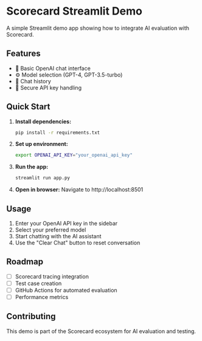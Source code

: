 # Scorecard Streamlit Demo

A simple Streamlit demo app showing how to integrate AI evaluation with Scorecard.

## Features

- 🤖 Basic OpenAI chat interface
- ⚙️ Model selection (GPT-4, GPT-3.5-turbo)
- 💬 Chat history
- 🔐 Secure API key handling

## Quick Start

1. **Install dependencies:**
   ```bash
   pip install -r requirements.txt
   ```

2. **Set up environment:**
   ```bash
   export OPENAI_API_KEY="your_openai_api_key"
   ```

3. **Run the app:**
   ```bash
   streamlit run app.py
   ```

4. **Open in browser:**
   Navigate to http://localhost:8501

## Usage

1. Enter your OpenAI API key in the sidebar
2. Select your preferred model
3. Start chatting with the AI assistant
4. Use the "Clear Chat" button to reset conversation

## Roadmap

- [ ] Scorecard tracing integration
- [ ] Test case creation
- [ ] GitHub Actions for automated evaluation
- [ ] Performance metrics

## Contributing

This demo is part of the Scorecard ecosystem for AI evaluation and testing.